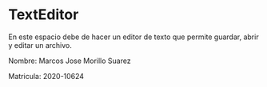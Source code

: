 # TextEditor
En  este espacio  debe de hacer un editor de texto que permite guardar, abrir y editar un archivo.

Nombre: Marcos Jose Morillo Suarez

Matricula: 2020-10624
